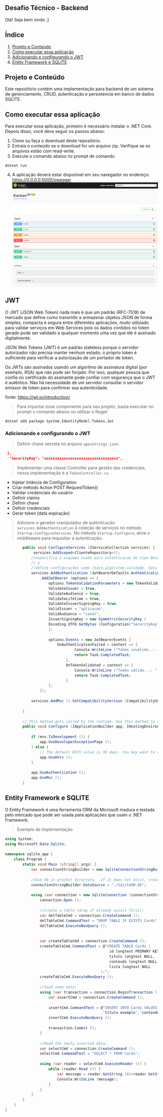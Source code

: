## Desafio Técnico - Backend

Olá! Seja bem vindo ;)

## Índice
1. [Projeto e Conteúdo](#Projeto-e-Conteudo)
2. [Como executar essa aplicação](#Como-executar-essa-aplicacao)
3. [Adicionando e configurando o JWT](#Adicionando-e-configurando-o-JWT)
4. [Entity Framework e SQLITE](#Entity-Framework-e-SQLITE)


## Projeto e Conteúdo
Este repositório contém uma implementação para backend de um sistema de gerenciamento, CRUD, autenticação e persistencia em banco de dados SQLITE.

## Como executar essa aplicação
Para executar essa aplicação, primeiro é necessário instalar o .NET Core. Depois disso, você deve seguir os passos abaixo:
1. Clone ou faça o download deste repositório.
2. Extraia o conteúdo se o download for um arquivo zip. Verifique se os arquivos estão com read-write.
3. Execute o comando abaixo no prompt de comando.
```shell
dotnet run
```
4. A aplicação deverá estar disponivel em seu navegador no endereço: https://0.0.0.0:5000/swagger
![swagger](/BACK/Kanban/assets/swagger.png)

## JWT
O JWT (JSON Web Token) nada mais é que um padrão (RFC-7519) de mercado que define como transmitir e armazenar objetos JSON de forma simples, compacta e segura entre diferentes aplicações, muito utilizado para validar serviços em Web Services pois os dados contidos no token gerado pode ser validado a qualquer momento uma vez que ele é assinado digitalmente.

JSON Web Tokens (JWT) é um padrão stateless porque o servidor autorizador não precisa manter nenhum estado; o próprio token é sulficiente para verificar a autorização de um portador de token.

Os JWTs são assinados usando um algoritmo de assinatura digital (por exemplo, RSA) que não pode ser forjado. Por isso, qualquer pessoa que confie no certificado do assinante pode confiar com segurança que o JWT é autêntico. Não há necessidade de um servidor consultar o servidor emissor de token para confirmar sua autenticidade.

fonte: https://jwt.io/introduction/

> Para importar esse componente para seu projeto, basta executar no prompt o comando abaixo ou utilizar o Nuget 

```shell
dotnet add package System.IdentityModel.Tokens.Jwt
```

### Adicionando e configurando o JWT

> Definir chave secreta no arquivo `appsettings.json`:

```Json
 },
  "SecurityKey": "xxxxxxxxxxxxxxxxxxxxxxxxxxxxxxxxxx",
```
> Implementar uma classe Controller para gestão das credenciais, nessa implementação é a  `TokenController.cs`.
- Injetar intância de Configuration
- Criar método Action POST RequestToken()
 - Validar credenciais do usuário 
 - Definir claims
 - Definir chave 
 - Definir credenciais 
 - Gerar token (data expiração)

 
> Adicione o gerador manipulador de autenticação `services.AddAuthentication` à coleção de serviços no método `Startup.ConfigureServices`. No método `Startup.Configure`, ative o middleware para requisitar a autenticação: 

```C#
        public void ConfigureServices (IServiceCollection services) {
             services.AddScoped<ClienteRepository>();
            //especifica o esquema usado para autenticacao do tipo Bearer
            // e 
            //define configurações como chave,algoritmo,validade, data expiracao...
            services.AddAuthentication (JwtBearerDefaults.AuthenticationScheme)
                .AddJwtBearer (options => {
                    options.TokenValidationParameters = new TokenValidationParameters {
                    ValidateIssuer = true,
                    ValidateAudience = true,
                    ValidateLifetime = true,
                    ValidateIssuerSigningKey = true,
                    ValidIssuer = "aplicacao",
                    ValidAudience = "canal",
                    IssuerSigningKey = new SymmetricSecurityKey (
                    Encoding.UTF8.GetBytes (Configuration["SecurityKey"]))
                    };

                    options.Events = new JwtBearerEvents {
                        OnAuthenticationFailed = context => {
                                Console.WriteLine ("Token inválido..:. " + context.Exception.Message);
                                return Task.CompletedTask;
                            },
                            OnTokenValidated = context => {
                                Console.WriteLine ("Toekn válido...: " + context.SecurityToken);
                                return Task.CompletedTask;
                            }
                    };
                });

            services.AddMvc ().SetCompatibilityVersion (CompatibilityVersion.Version_2_2);
            
        }

        // This method gets called by the runtime. Use this method to configure the HTTP request pipeline.
        public void Configure (IApplicationBuilder app, IHostingEnvironment env) {

            if (env.IsDevelopment ()) {
                app.UseDeveloperExceptionPage ();
            } else {
                // The default HSTS value is 30 days. You may want to change this for production scenarios, see https://aka.ms/aspnetcore-hsts.
                app.UseHsts ();
            }

            app.UseAuthentication ();
            app.UseMvc ();
        }
```

## Entity Framework e SQLITE

O Entity Framework é uma ferramenta ORM da Microsoft madura e testada pelo mercado que pode ser usada para aplicações que usam o .NET Framework.

>  Exemplo de implementação
```C#
using System;
using Microsoft.Data.Sqlite;

namespace sqlite_app {
    class Program {
        static void Main (string[] args) {
            var connectionStringBuilder = new SqliteConnectionStringBuilder ();

            //Use DB in project directory.  If it does not exist, create it:
            connectionStringBuilder.DataSource = "./SqliteDB.db";

            using (var connection = new SqliteConnection (connectionStringBuilder.ConnectionString)) {
                connection.Open ();

                //Create a table (drop if already exists first):
                var delTableCmd = connection.CreateCommand ();
                delTableCmd.CommandText = "DROP TABLE IF EXISTS Cards";
                delTableCmd.ExecuteNonQuery ();


                var createTableCmd = connection.CreateCommand ();
                createTableCmd.CommandText = @"CREATE TABLE Cards (
                                                id longtext PRIMARY KEY,
                                                titulo longtext NULL,
                                                conteudo longtext NULL,
                                                lista longtext NULL
                                            );";
                createTableCmd.ExecuteNonQuery ();

                //Seed some data:
                using (var transaction = connection.BeginTransaction ()) {
                    var insertCmd = connection.CreateCommand ();

                    insertCmd.CommandText = @"INSERT INTO Cards VALUES('EB913853-1BF2-4364-42FB-08D90CBBE8D8'
                                            ,'titulo exemplo','conteudo descrito','lista detalhada')";
                    insertCmd.ExecuteNonQuery ();

                    transaction.Commit ();
                }

                //Read the newly inserted data:
                var selectCmd = connection.CreateCommand ();
                selectCmd.CommandText = "SELECT * FROM Cards";

                using (var reader = selectCmd.ExecuteReader ()) {
                    while (reader.Read ()) {
                        var message = reader.GetString (0)+reader.GetString (1)+reader.GetString (2)+reader.GetString (3);
                        Console.WriteLine (message);
                    }
                }
            }
        }
    }
}
```